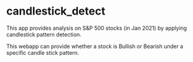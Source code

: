 # candlestick_detect

This app provides analysis on S&P 500 stocks (in Jan 2021) by applying candlestick pattern detection. 

This webapp can provide whether a stock is Bullish or Bearish under a specific candle stick pattern. 

